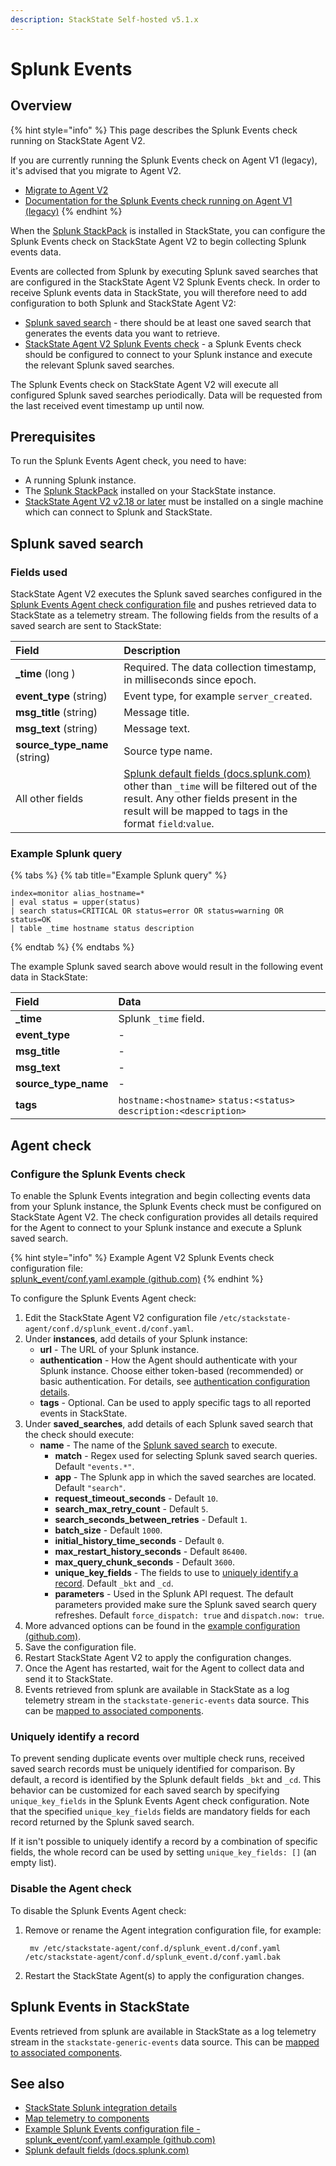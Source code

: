 ```yaml
---
description: StackState Self-hosted v5.1.x 
---
```


# Splunk Events

## Overview

{% hint style="info" %}
This page describes the Splunk Events check running on StackState Agent V2. 

If you are currently running the Splunk Events check on Agent V1 (legacy), it's advised that you migrate to Agent V2.

* [Migrate to Agent V2](/setup/agent/migrate-agent-v1-to-v2/)
* [Documentation for the Splunk Events check running on Agent V1 \(legacy\)](https://docs.stackstate.com/v/5.0/stackpacks/integrations/splunk/splunk_events)
{% endhint %}

When the [Splunk StackPack](splunk_stackpack.md) is installed in StackState, you can configure the Splunk Events check on StackState Agent V2 to begin collecting Splunk events data.

Events are collected from Splunk by executing Splunk saved searches that are configured in the StackState Agent V2 Splunk Events check. In order to receive Splunk events data in StackState, you will therefore need to add configuration to both Splunk and StackState Agent V2:

* [Splunk saved search](splunk_events.md#splunk-saved-search) - there should be at least one saved search that generates the events data you want to retrieve.
* [StackState Agent V2 Splunk Events check](splunk_events.md#agent-check) - a Splunk Events check should be configured to connect to your Splunk instance and execute the relevant Splunk saved searches.

The Splunk Events check on StackState Agent V2 will execute all configured Splunk saved searches periodically. Data will be requested from the last received event timestamp up until now.

## Prerequisites

To run the Splunk Events Agent check, you need to have:

* A running Splunk instance.
* The [Splunk StackPack](splunk_stackpack.md) installed on your StackState instance.
* [StackState Agent V2 v2.18 or later](/setup/agent/about-stackstate-agent.md) must be installed on a single machine which can connect to Splunk and StackState.

## Splunk saved search

### Fields used

StackState Agent V2 executes the Splunk saved searches configured in the [Splunk Events Agent check configuration file](splunk_events.md#agent-check) and pushes retrieved data to StackState as a telemetry stream. The following fields from the results of a saved search are sent to StackState:

| Field | Description |
| :--- | :--- | 
| **\_time** (long ) | Required. The data collection timestamp, in milliseconds since epoch. |
| **event\_type** (string) |Event type, for example `server_created`. |
| **msg\_title** (string) | Message title. |
| **msg\_text** (string) | Message text. |
| **source\_type\_name** (string) | Source type name. |
| All other fields | [Splunk default fields \(docs.splunk.com\)](https://docs.splunk.com/Documentation/Splunk/9.0.1/Data/Aboutdefaultfields) other than `_time` will be filtered out of the result. Any other fields present in the result will be mapped to tags in the format `field`:`value`. |

### Example Splunk query

{% tabs %}
{% tab title="Example Splunk query" %}
```text
index=monitor alias_hostname=*
| eval status = upper(status)
| search status=CRITICAL OR status=error OR status=warning OR status=OK
| table _time hostname status description
```
{% endtab %}
{% endtabs %}

The example Splunk saved search above would result in the following event data in StackState:

| Field | Data |
| :--- | :--- |
| **\_time** | Splunk `_time` field. |
| **event\_type** | - |
| **msg\_title** | - |
| **msg\_text** | - |
| **source\_type\_name** | - |
| **tags** | `hostname:<hostname>` `status:<status>` `description:<description>` |

## Agent check

### Configure the Splunk Events check

To enable the Splunk Events integration and begin collecting events data from your Splunk instance, the Splunk Events check must be configured on StackState Agent V2. The check configuration provides all details required for the Agent to connect to your Splunk instance and execute a Splunk saved search.

{% hint style="info" %}
Example Agent V2 Splunk Events check configuration file:  
[splunk\_event/conf.yaml.example \(github.com\)](https://github.com/StackVista/stackstate-agent-integrations/blob/master/splunk_event/stackstate_checks/splunk_event/data/conf.yaml.example)
{% endhint %}

To configure the Splunk Events Agent check:

1. Edit the StackState Agent V2 configuration file `/etc/stackstate-agent/conf.d/splunk_event.d/conf.yaml`.
2. Under **instances**, add details of your Splunk instance:
   * **url** - The URL of your Splunk instance.
   * **authentication** - How the Agent should authenticate with your Splunk instance. Choose either token-based \(recommended\) or basic authentication. For details, see [authentication configuration details](splunk_stackpack.md#authentication).
   * **tags** - Optional. Can be used to apply specific tags to all reported events in StackState.
3. Under **saved\_searches**, add details of each Splunk saved search that the check should execute: 
   * **name** - The name of the [Splunk saved search](splunk_events.md#splunk-saved-search) to execute.
     * **match** - Regex used for selecting Splunk saved search queries. Default `"events.*"`.
     * **app** - The Splunk app in which the saved searches are located. Default `"search"`.
     * **request\_timeout\_seconds** - Default `10`.
     * **search\_max\_retry\_count** - Default `5`.
     * **search\_seconds\_between\_retries** - Default `1`.
     * **batch\_size** - Default `1000`.
     * **initial\_history\_time\_seconds** - Default `0`.
     * **max\_restart\_history\_seconds** - Default `86400`.
     * **max\_query\_chunk\_seconds** - Default `3600`.
     * **unique\_key\_fields** - The fields to use to [uniquely identify a record](splunk_events.md#uniquely-identify-a-record). Default `_bkt` and `_cd`.
     * **parameters** - Used in the Splunk API request. The default parameters provided make sure the Splunk saved search query refreshes. Default `force_dispatch: true` and `dispatch.now: true`.
4. More advanced options can be found in the [example configuration \(github.com\)](https://github.com/StackVista/stackstate-agent-integrations/blob/master/splunk_event/stackstate_checks/splunk_event/data/conf.yaml.example). 
5. Save the configuration file.
6. Restart StackState Agent V2 to apply the configuration changes.
7. Once the Agent has restarted, wait for the Agent to collect data and send it to StackState.
8. Events retrieved from splunk are available in StackState as a log telemetry stream in the `stackstate-generic-events` data source. This can be [mapped to associated components](../../../use/metrics/add-telemetry-to-element.md).

### Uniquely identify a record

To prevent sending duplicate events over multiple check runs, received saved search records must be uniquely identified for comparison. By default, a record is identified by the Splunk default fields `_bkt` and `_cd`. This behavior can be customized for each saved search by specifying `unique_key_fields` in the Splunk Events Agent check configuration. Note that the specified `unique_key_fields` fields are mandatory fields for each record returned by the Splunk saved search.

If it isn't possible to uniquely identify a record by a combination of specific fields, the whole record can be used by setting `unique_key_fields: []` \(an empty list\).

### Disable the Agent check

To disable the Splunk Events Agent check:

1. Remove or rename the Agent integration configuration file, for example:

   ```text
    mv /etc/stackstate-agent/conf.d/splunk_event.d/conf.yaml /etc/stackstate-agent/conf.d/splunk_event.d/conf.yaml.bak
   ```

2. Restart the StackState Agent\(s\) to apply the configuration changes.

## Splunk Events in StackState

Events retrieved from splunk are available in StackState as a log telemetry stream in the `stackstate-generic-events` data source. This can be [mapped to associated components](../../../use/metrics/add-telemetry-to-element.md).

## See also

* [StackState Splunk integration details](splunk_stackpack.md)
* [Map telemetry to components](../../../use/metrics/add-telemetry-to-element.md)
* [Example Splunk Events configuration file - splunk\_event/conf.yaml.example \(github.com\)](https://github.com/StackVista/stackstate-agent-integrations/blob/master/splunk_event/stackstate_checks/splunk_event/data/conf.yaml.example)
* [Splunk default fields \(docs.splunk.com\)](https://docs.splunk.com/Documentation/Splunk/9.0.1/Data/Aboutdefaultfields)